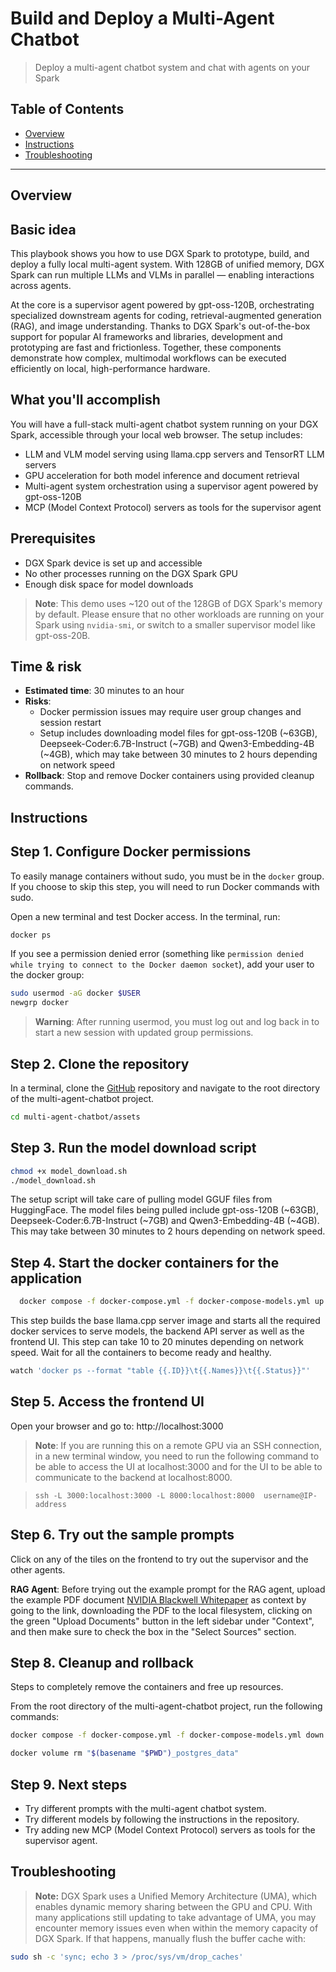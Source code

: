 # Build and Deploy a Multi-Agent Chatbot

> Deploy a multi-agent chatbot system and chat with agents on your Spark

## Table of Contents

- [Overview](#overview)
- [Instructions](#instructions)
- [Troubleshooting](#troubleshooting)

---

## Overview

## Basic idea

This playbook shows you how to use DGX Spark to prototype, build, and deploy a fully local multi-agent system. 
With 128GB of unified memory, DGX Spark can run multiple LLMs and VLMs in parallel — enabling interactions across agents.

At the core is a supervisor agent powered by gpt-oss-120B, orchestrating specialized downstream agents for coding, retrieval-augmented generation (RAG), and image understanding. 
Thanks to DGX Spark's out-of-the-box support for popular AI frameworks and libraries, development and prototyping are fast and frictionless. 
Together, these components demonstrate how complex, multimodal workflows can be executed efficiently on local, high-performance hardware.

## What you'll accomplish

You will have a full-stack multi-agent chatbot system running on your DGX Spark, accessible through
your local web browser. 
The setup includes:
- LLM and VLM model serving using llama.cpp servers and TensorRT LLM servers
- GPU acceleration for both model inference and document retrieval
- Multi-agent system orchestration using a supervisor agent powered by gpt-oss-120B
- MCP (Model Context Protocol) servers as tools for the supervisor agent

## Prerequisites

-  DGX Spark device is set up and accessible
-  No other processes running on the DGX Spark GPU
-  Enough disk space for model downloads

> **Note**: This demo uses ~120 out of the 128GB of DGX Spark's memory by default. 
> Please ensure that no other workloads are running on your Spark using `nvidia-smi`, or switch to a smaller supervisor model like gpt-oss-20B.


## Time & risk

* **Estimated time**: 30 minutes to an hour
* **Risks**:
  * Docker permission issues may require user group changes and session restart
  * Setup includes downloading model files for gpt-oss-120B (~63GB), Deepseek-Coder:6.7B-Instruct (~7GB) and Qwen3-Embedding-4B (~4GB), which may take between 30 minutes to 2 hours depending on network speed
* **Rollback**: Stop and remove Docker containers using provided cleanup commands.

## Instructions

## Step 1. Configure Docker permissions

To easily manage containers without sudo, you must be in the `docker` group. If you choose to skip this step, you will need to run Docker commands with sudo.

Open a new terminal and test Docker access. In the terminal, run:

```bash
docker ps
```

If you see a permission denied error (something like `permission denied while trying to connect to the Docker daemon socket`), add your user to the docker group:

```bash
sudo usermod -aG docker $USER
newgrp docker
```

> **Warning**: After running usermod, you must log out and log back in to start a new
> session with updated group permissions.

## Step 2. Clone the repository

In a terminal, clone the [GitHub](https://gitlab.com/nvidia/dgx-spark/temp-external-playbook-assets/dgx-spark-playbook-assets/-/blob/main) repository and navigate to the root directory of the multi-agent-chatbot project.

```bash
cd multi-agent-chatbot/assets
```

## Step 3. Run the model download script

```bash
chmod +x model_download.sh
./model_download.sh
```

The setup script will take care of pulling model GGUF files from HuggingFace. 
The model files being pulled include gpt-oss-120B (~63GB), Deepseek-Coder:6.7B-Instruct (~7GB) and Qwen3-Embedding-4B (~4GB). 
This may take between 30 minutes to 2 hours depending on network speed.


## Step 4. Start the docker containers for the application

```bash
  docker compose -f docker-compose.yml -f docker-compose-models.yml up -d --build
```
This step builds the base llama.cpp server image and starts all the required docker services to serve models, the backend API server as well as the frontend UI. 
This step can take 10 to 20 minutes depending on network speed.
Wait for all the containers to become ready and healthy.

```bash
watch 'docker ps --format "table {{.ID}}\t{{.Names}}\t{{.Status}}"'
```

## Step 5. Access the frontend UI

Open your browser and go to: http://localhost:3000

> **Note**: If you are running this on a remote GPU via an SSH connection, in a new terminal window, you need to run the following command to be able to access the UI at localhost:3000 and for the UI to be able to communicate to the backend at localhost:8000.

>```ssh -L 3000:localhost:3000 -L 8000:localhost:8000  username@IP-address```

## Step 6. Try out the sample prompts

Click on any of the tiles on the frontend to try out the supervisor and the other agents.

**RAG Agent**:
Before trying out the example prompt for the RAG agent, upload the example PDF document [NVIDIA Blackwell Whitepaper](https://images.nvidia.com/aem-dam/Solutions/geforce/blackwell/nvidia-rtx-blackwell-gpu-architecture.pdf) 
as context by going to the link, downloading the PDF to the local filesystem, clicking on the green "Upload Documents" button in the left sidebar under "Context", and then make sure to check the box in the "Select Sources" section.

## Step 8. Cleanup and rollback

Steps to completely remove the containers and free up resources.

From the root directory of the multi-agent-chatbot project, run the following commands:

```bash
docker compose -f docker-compose.yml -f docker-compose-models.yml down

docker volume rm "$(basename "$PWD")_postgres_data"
```

## Step 9. Next steps

- Try different prompts with the multi-agent chatbot system.
- Try different models by following the instructions in the repository.
- Try adding new MCP (Model Context Protocol) servers as tools for the supervisor agent.

## Troubleshooting

> **Note:** DGX Spark uses a Unified Memory Architecture (UMA), which enables dynamic memory sharing between the GPU and CPU. 
> With many applications still updating to take advantage of UMA, you may encounter memory issues even when within 
> the memory capacity of DGX Spark. If that happens, manually flush the buffer cache with:
```bash
sudo sh -c 'sync; echo 3 > /proc/sys/vm/drop_caches'
```

